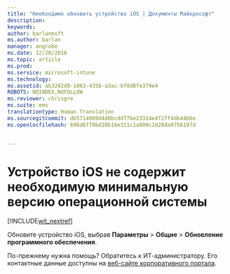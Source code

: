 ```yaml
---
title: "Необходимо обновить устройство iOS | Документы Майкрософт"
description: 
keywords: 
author: barlanmsft
ms.author: barlan
manager: angrobe
ms.date: 12/20/2016
ms.topic: article
ms.prod: 
ms.service: microsoft-intune
ms.technology: 
ms.assetid: ab3242d9-1063-4356-a3ac-6f0d8fe379e4
ROBOTS: NOINDEX,NOFOLLOW
ms.reviewer: chrisgre
ms.suite: ems
translationtype: Human Translation
ms.sourcegitcommit: db5714009d4d0bcdd77be23314e4f2ff4db44b6e
ms.openlocfilehash: 696d6ff8bd28b16e311c1a800c1028da9756197d


---
```



# <a name="ios-device-doesnt-have-the-required-minimum-operating-system-version"></a>Устройство iOS не содержит необходимую минимальную версию операционной системы

[!INCLUDE[wit_nextref](../includes/end-user-os-update-guidance.md)]

Обновите устройство iOS, выбрав **Параметры** > **Общие** > **Обновление программного обеспечения**.

По-прежнему нужна помощь? Обратитесь к ИТ-администратору. Его контактные данные доступны на [веб-сайте корпоративного портала](http://portal.manage.microsoft.com).



<!--HONumber=Dec16_HO3-->



